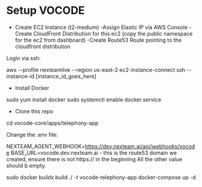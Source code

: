 # Setup VOCODE

- Create EC2 Instance (t2-medium)
-Assign Elastic IP via AWS Console
-Create CloudFront Distribution for this ec2 (copy the public namespace for the ec2 from dashboard)
-Create Route53 Route pointing to the cloudfront distribution

Login via ssh:

aws --profile nexteamlive --region us-east-2 ec2-instance-connect ssh --instance-id [instance_id_goes_here]

- Install Docker

sudo yum install docker
sudo systemctl enable docker.service

- Clone this repo

cd vocode-core/apps/telephony-app

Change the .env file:

NEXTEAM_AGENT_WEBHOOK=https://dev.nexteam.ai/api/webhooks/vocode
BASE_URL=vocode.dev.nexteam.ai - this is the route53 domain we created, ensure there is not https:// in the beginning
All the other value should b empty.


sudo docker buildx build ./ -t vocode-telephony-app
docker-compose up -d

